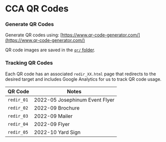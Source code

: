 # CCA QR Codes

### Generate QR Codes
Generate QR codes using: [https://www.qr-code-generator.com/](https://www.qr-code-generator.com/)

QR code images are saved in the [`qr/` folder](https://github.com/columbusclassical/columbusclassical.github.io/tree/main/qr).


### Tracking QR Codes

Each QR code has an associated `redir_XX.html` page that redirects to the desired target and includes Google Analytics for us to track QR code usage. 

| QR Code    | Notes                          |
| ---------- | ------------------------------ |
| `redir_01` | 2022-05 Josephinum Event Flyer |
| `redir_02` | 2022-09 Brochure               |
| `redir_03` | 2022-09 Mailer                 | 
| `redir_04` | 2022-09 Flyer                  | 
| `redir_05` | 2022-10 Yard Sign              | 